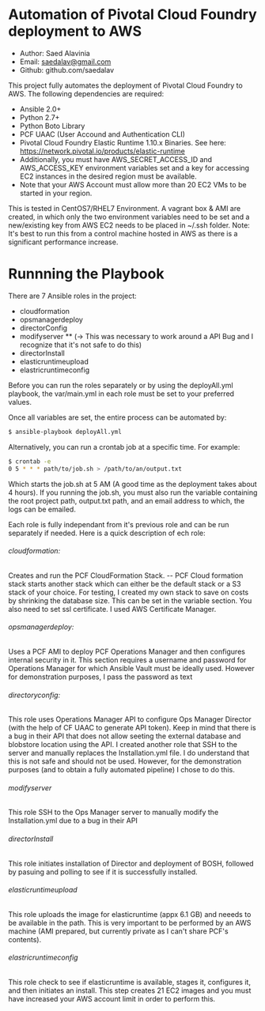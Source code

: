 # Automation of Pivotal Cloud Foundry deployment to AWS 
- Author: Saed Alavinia
- Email: saedalav@gmail.com
- Github: github.com/saedalav 

This project fully automates the deployment of Pivotal Cloud Foundry to AWS. The following dependencies are required: 
- Ansible 2.0+
- Python 2.7+
- Python Boto Library
- PCF UAAC (User Accound and Authentication CLI) 
- Pivotal Cloud Foundry Elastic Runtime 1.10.x Binaries. See here: https://network.pivotal.io/products/elastic-runtime
- Additionally, you must have AWS_SECRET_ACCESS_ID and AWS_ACCESS_KEY environment variables set and a key for accessing EC2 instances in the desired region must be available.   
- Note that your AWS Account must allow more than 20 EC2 VMs to be started in your region. 

This is tested in CentOS7/RHEL7 Environment. A vagrant box & AMI are created, in which only the two environment variables need to be set and a new/existing key from AWS EC2 needs to be placed in ~/.ssh folder. 
Note: It's best to run this from a control machine hosted in AWS as there is a significant performance increase. 


# Runnning the Playbook

There are 7 Ansible roles in the project: 
- cloudformation
- opsmanagerdeploy
- directorConfig
- modifyserver ** (-> This was necessary to work around a API Bug and I recognize that it's not safe to do this) 
- directorInstall
- elasticruntimeupload
- elastricruntimeconfig

Before you can run the roles separately or by using the deployAll.yml playbook, the var/main.yml in each role must be set to your preferred values. 

Once all variables are set, the entire process can be automated by:

```sh
$ ansible-playbook deployAll.yml
```
 

Alternatively, you can run a crontab job at a specific time. For example: 

```sh
$ crontab -e
0 5 * * * path/to/job.sh > /path/to/an/output.txt
```

Which starts the job.sh at 5 AM (A good time as the deployment takes about 4 hours). If you running the job.sh, you must also run the variable containing the root project path, output.txt path, and an email address to which, the logs can be emailed. 


Each role is fully independant from it's previous role and can be run separately if needed. Here is a quick description of ech role: 


###### cloudformation: 
Creates and run the PCF CloudFormation Stack. 
 -- PCF Cloud formation stack starts another stack which can either be the default stack or a S3 stack of your choice. For testing, I created my own stack to save on costs by shrinking the database size. This can be set in the variable section. You also need to set ssl certificate. I used AWS Certificate Manager.
 
###### opsmanagerdeploy: 
Uses a PCF AMI to deploy PCF Operations Manager and then configures internal security in it. 
This section requires a username and password for Operations Manager for which Ansible Vault must be ideally used. However for demonstration purposes, I pass the password as text

###### directoryconfig: 
This role uses Operations Manager API to configure Ops Manager Director (with the help of CF UAAC to generate API token). Keep in mind that there is a bug in their API that does not allow seeting the external database and blobstore location using the API. I created another role that SSH to the server and manually replaces the Installation.yml file. I do understand that this is not safe and should not be used. However, for the demonstration purposes (and to obtain a fully automated pipeline) I chose to do this. 

###### modifyserver
This role SSH to the Ops Manager server to manually modify the Installation.yml due to a bug in their API

###### directorInstall
This role initiates installation of Director and deployment of BOSH, followed by pasuing and polling to see if it is successfully installed. 

###### elasticruntimeupload
This role uploads the image for elasticruntime (appx 6.1 GB) and neeeds to be available in the path. This is very important to be performed by an AWS machine (AMI prepared, but currently private as I can't share PCF's contents). 

###### elastricruntimeconfig
This role check to see if elasticruntime is available, stages it, configures it, and then initiates an install. This step creates 21 EC2 images and you must have increased your AWS account limit in order to perform this.
